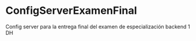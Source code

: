 # ConfigServerExamenFinal
Config server para la entrega final del examen de especialización backend 1 DH
